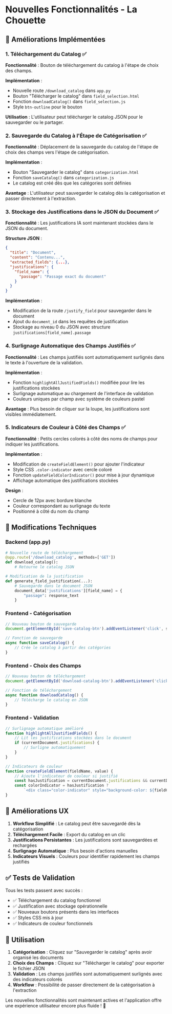 # Nouvelles Fonctionnalités - La Chouette

## 🎯 Améliorations Implémentées

### 1. Téléchargement du Catalog ✅
**Fonctionnalité** : Bouton de téléchargement du catalog à l'étape de choix des champs.

**Implémentation** :
- Nouvelle route `/download_catalog` dans `app.py`
- Bouton "Télécharger le catalog" dans `field_selection.html`
- Fonction `downloadCatalog()` dans `field_selection.js`
- Style `btn-outline` pour le bouton

**Utilisation** : L'utilisateur peut télécharger le catalog JSON pour le sauvegarder ou le partager.

### 2. Sauvegarde du Catalog à l'Étape de Catégorisation ✅
**Fonctionnalité** : Déplacement de la sauvegarde du catalog de l'étape de choix des champs vers l'étape de catégorisation.

**Implémentation** :
- Bouton "Sauvegarder le catalog" dans `categorization.html`
- Fonction `saveCatalog()` dans `categorization.js`
- Le catalog est créé dès que les catégories sont définies

**Avantage** : L'utilisateur peut sauvegarder le catalog dès la catégorisation et passer directement à l'extraction.

### 3. Stockage des Justifications dans le JSON du Document ✅
**Fonctionnalité** : Les justifications IA sont maintenant stockées dans le JSON du document.

**Structure JSON** :
```json
{
  "title": "Document",
  "content": "Contenu...",
  "extracted_fields": {...},
  "justifications": {
    "field_name": {
      "passage": "Passage exact du document"
    }
  }
}
```

**Implémentation** :
- Modification de la route `/justify_field` pour sauvegarder dans le document
- Ajout du `document_id` dans les requêtes de justification
- Stockage au niveau 0 du JSON avec structure `justifications[field_name].passage`

### 4. Surlignage Automatique des Champs Justifiés ✅
**Fonctionnalité** : Les champs justifiés sont automatiquement surlignés dans le texte à l'ouverture de la validation.

**Implémentation** :
- Fonction `highlightAllJustifiedFields()` modifiée pour lire les justifications stockées
- Surlignage automatique au chargement de l'interface de validation
- Couleurs uniques par champ avec système de couleurs pastel

**Avantage** : Plus besoin de cliquer sur la loupe, les justifications sont visibles immédiatement.

### 5. Indicateurs de Couleur à Côté des Champs ✅
**Fonctionnalité** : Petits cercles colorés à côté des noms de champs pour indiquer les justifications.

**Implémentation** :
- Modification de `createFieldElement()` pour ajouter l'indicateur
- Style CSS `.color-indicator` avec cercle coloré
- Fonction `updateFieldColorIndicator()` pour mise à jour dynamique
- Affichage automatique des justifications stockées

**Design** :
- Cercle de 12px avec bordure blanche
- Couleur correspondant au surlignage du texte
- Positionné à côté du nom du champ

## 🔧 Modifications Techniques

### Backend (app.py)
```python
# Nouvelle route de téléchargement
@app.route('/download_catalog', methods=['GET'])
def download_catalog():
    # Retourne le catalog JSON

# Modification de la justification
def generate_field_justification(...):
    # Sauvegarde dans le document JSON
    document_data['justifications'][field_name] = {
        "passage": response_text
    }
```

### Frontend - Catégorisation
```javascript
// Nouveau bouton de sauvegarde
document.getElementById('save-catalog-btn').addEventListener('click', saveCatalog);

// Fonction de sauvegarde
async function saveCatalog() {
    // Crée le catalog à partir des catégories
}
```

### Frontend - Choix des Champs
```javascript
// Nouveau bouton de téléchargement
document.getElementById('download-catalog-btn').addEventListener('click', downloadCatalog);

// Fonction de téléchargement
async function downloadCatalog() {
    // Télécharge le catalog en JSON
}
```

### Frontend - Validation
```javascript
// Surlignage automatique amélioré
function highlightAllJustifiedFields() {
    // Lit les justifications stockées dans le document
    if (currentDocument.justifications) {
        // Surligne automatiquement
    }
}

// Indicateurs de couleur
function createFieldElement(fieldName, value) {
    // Ajoute l'indicateur de couleur si justifié
    const hasJustification = currentDocument.justifications && currentDocument.justifications[fieldName];
    const colorIndicator = hasJustification ? 
        `<div class="color-indicator" style="background-color: ${fieldColors[fieldName]}"></div>` : '';
}
```

## 🎨 Améliorations UX

1. **Workflow Simplifié** : Le catalog peut être sauvegardé dès la catégorisation
2. **Téléchargement Facile** : Export du catalog en un clic
3. **Justifications Persistantes** : Les justifications sont sauvegardées et rechargées
4. **Surlignage Automatique** : Plus besoin d'actions manuelles
5. **Indicateurs Visuels** : Couleurs pour identifier rapidement les champs justifiés

## ✅ Tests de Validation

Tous les tests passent avec succès :
- ✅ Téléchargement du catalog fonctionnel
- ✅ Justification avec stockage opérationnelle
- ✅ Nouveaux boutons présents dans les interfaces
- ✅ Styles CSS mis à jour
- ✅ Indicateurs de couleur fonctionnels

## 🚀 Utilisation

1. **Catégorisation** : Cliquez sur "Sauvegarder le catalog" après avoir organisé les documents
2. **Choix des Champs** : Cliquez sur "Télécharger le catalog" pour exporter le fichier JSON
3. **Validation** : Les champs justifiés sont automatiquement surlignés avec des indicateurs colorés
4. **Workflow** : Possibilité de passer directement de la catégorisation à l'extraction

Les nouvelles fonctionnalités sont maintenant actives et l'application offre une expérience utilisateur encore plus fluide ! 🎉
